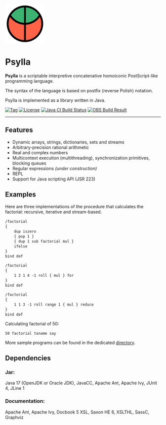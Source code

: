 ![Psylla logo](src/logo/psylla.svg)

# Psylla

**Psylla** is a scriptable interpretive concatenative homoiconic
PostScript-like programming language.

The syntax of the language is based on postfix (reverse Polish) notation.

Psylla is implemented as a library written in Java.

[![Tag](https://shields.io/github/v/tag/urbic/psylla)](tags)
[![License](https://img.shields.io/badge/license-zlib%2Fpng-blue.svg)](https://opensource.org/licenses/Zlib)
[![Java CI Build Status](https://github.com/urbic/psylla/actions/workflows/build.yml/badge.svg)](https://github.com/urbic/psylla/actions/workflows/build.yml)
[![OBS Build Result](https://build.opensuse.org/projects/home:urbic:java/packages/psylla/badge.svg?type=percent)](https://build.opensuse.org/package/show/home:urbic:java/psylla)

---

## Features

* Dynamic arrays, strings, dictionaries, sets and streams
* Arbitrary-precision rational arithmetic
* Real and complex numbers
* Multicontext execution (multithreading), synchronization primitives, blocking
  queues
* Regular expressions _(under construction)_
* REPL
* Support for Java scripting API (JSR 223)

## Examples

Here are three implementations of the procedure that calculates the factorial:
recursive, iterative and stream-based.

```
/factorial
{
    dup iszero
    { pop 1 }
    { dup 1 sub factorial mul }
    ifelse
}
bind def
```

```
/factorial
{
    1 2 1 4 -1 roll { mul } for
}
bind def
```

```
/factorial
{
    1 1 3 -1 roll range 1 { mul } reduce
}
bind def
```

Calculating factorial of 50:

```
50 factorial toname say
```

More sample programs can be found in the dedicated
[directory](src/examples/psylla).

## Dependencies

### Jar:

Java 17 (OpenJDK or Oracle JDK), JavaCC, Apache Ant, Apache Ivy, JUnit 4, JLine 1

### Documentation:

Apache Ant, Apache Ivy, Docbook 5 XSL, Saxon HE 6, XSLTHL, SassC, Graphviz
